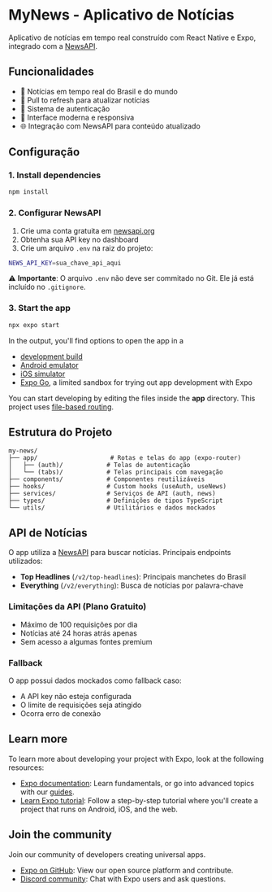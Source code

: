 # MyNews - Aplicativo de Notícias

Aplicativo de notícias em tempo real construído com React Native e Expo, integrado com a [NewsAPI](https://newsapi.org/).

## Funcionalidades

- 📰 Notícias em tempo real do Brasil e do mundo
- 🔄 Pull to refresh para atualizar notícias
- 🔐 Sistema de autenticação
- 📱 Interface moderna e responsiva
- 🌐 Integração com NewsAPI para conteúdo atualizado

## Configuração

### 1. Install dependencies

```bash
npm install
```

### 2. Configurar NewsAPI

1. Crie uma conta gratuita em [newsapi.org](https://newsapi.org/)
2. Obtenha sua API key no dashboard
3. Crie um arquivo `.env` na raiz do projeto:

```bash
NEWS_API_KEY=sua_chave_api_aqui
```

⚠️ **Importante**: O arquivo `.env` não deve ser commitado no Git. Ele já está incluído no `.gitignore`.

### 3. Start the app

```bash
npx expo start
```

In the output, you'll find options to open the app in a

- [development build](https://docs.expo.dev/develop/development-builds/introduction/)
- [Android emulator](https://docs.expo.dev/workflow/android-studio-emulator/)
- [iOS simulator](https://docs.expo.dev/workflow/ios-simulator/)
- [Expo Go](https://expo.dev/go), a limited sandbox for trying out app development with Expo

You can start developing by editing the files inside the **app** directory. This project uses [file-based routing](https://docs.expo.dev/router/introduction).

## Estrutura do Projeto

```
my-news/
├── app/                    # Rotas e telas do app (expo-router)
│   ├── (auth)/            # Telas de autenticação
│   └── (tabs)/            # Telas principais com navegação
├── components/            # Componentes reutilizáveis
├── hooks/                 # Custom hooks (useAuth, useNews)
├── services/              # Serviços de API (auth, news)
├── types/                 # Definições de tipos TypeScript
└── utils/                 # Utilitários e dados mockados
```

## API de Notícias

O app utiliza a [NewsAPI](https://newsapi.org/docs/get-started) para buscar notícias. Principais endpoints utilizados:

- **Top Headlines** (`/v2/top-headlines`): Principais manchetes do Brasil
- **Everything** (`/v2/everything`): Busca de notícias por palavra-chave

### Limitações da API (Plano Gratuito)

- Máximo de 100 requisições por dia
- Notícias até 24 horas atrás apenas
- Sem acesso a algumas fontes premium

### Fallback

O app possui dados mockados como fallback caso:

- A API key não esteja configurada
- O limite de requisições seja atingido
- Ocorra erro de conexão

## Learn more

To learn more about developing your project with Expo, look at the following resources:

- [Expo documentation](https://docs.expo.dev/): Learn fundamentals, or go into advanced topics with our [guides](https://docs.expo.dev/guides).
- [Learn Expo tutorial](https://docs.expo.dev/tutorial/introduction/): Follow a step-by-step tutorial where you'll create a project that runs on Android, iOS, and the web.

## Join the community

Join our community of developers creating universal apps.

- [Expo on GitHub](https://github.com/expo/expo): View our open source platform and contribute.
- [Discord community](https://chat.expo.dev): Chat with Expo users and ask questions.
